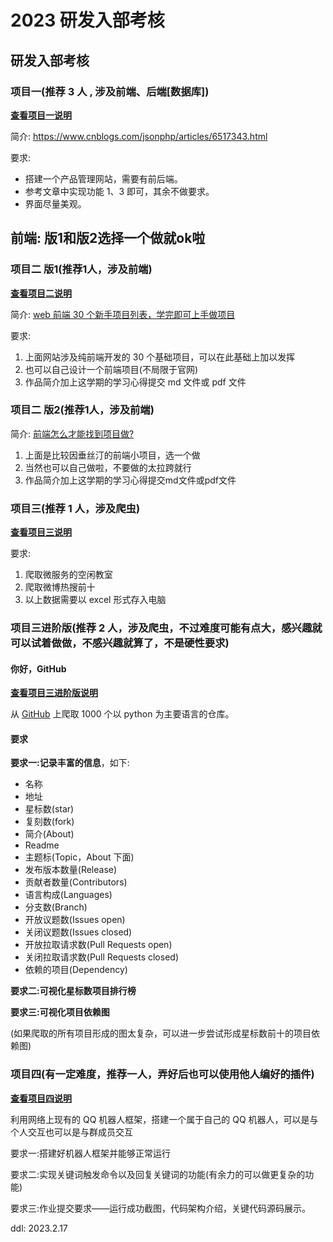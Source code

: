 # 2023 研发入部考核

## 研发入部考核

### 项目一(推荐 3 人 , 涉及前端、后端[数据库])

**[查看项目一说明](https://github.com/dongguaguaguagua/FlyClubTest/blob/main/project1/Project1Doc.md)**

简介: https://www.cnblogs.com/jsonphp/articles/6517343.html

要求:

- 搭建一个产品管理网站，需要有前后端。
- 参考文章中实现功能 1、3 即可，其余不做要求。
- 界面尽量美观。

## 前端: 版1和版2选择一个做就ok啦

### 项目二 版1(推荐1人，涉及前端)

**[查看项目二说明](https://github.com/dongguaguaguagua/FlyClubTest/blob/main/project2/Project2Doc.md)**

简介: [web 前端 30 个新手项目列表，学完即可上手做项目](https://zhuanlan.zhihu.com/p/100250058)

要求:

1. 上面网站涉及纯前端开发的 30 个基础项目，可以在此基础上加以发挥
2. 也可以自己设计一个前端项目(不局限于官网)
3. 作品简介加上这学期的学习心得提交 md 文件或 pdf 文件

### 项目二 版2(推荐1人，涉及前端)

简介: [前端怎么才能找到项目做?](https://www.zhihu.com/question/392328321)

1. 上面是比较因垂丝汀的前端小项目，选一个做
2. 当然也可以自己做啦，不要做的太拉跨就行
3. 作品简介加上这学期的学习心得提交md文件或pdf文件

### 项目三(推荐 1 人，涉及爬虫)

**[查看项目三说明](https://github.com/dongguaguaguagua/FlyClubTest/blob/main/project3/Project3Doc.md)**

要求:

1. 爬取微服务的空闲教室
2. 爬取微博热搜前十
3. 以上数据需要以 excel 形式存入电脑

### 项目三进阶版(推荐 2 人，涉及爬虫，不过难度可能有点大，感兴趣就可以试着做做，不感兴趣就算了，不是硬性要求)

#### 你好，GitHub

**[查看项目三进阶版说明](https://github.com/dongguaguaguagua/FlyClubTest/blob/main/project3Advanced/Project3AdvancedDoc.md)**

从 [GitHub](https://github.com) 上爬取 1000 个以 python 为主要语言的仓库。

#### 要求

**要求一:记录丰富的信息**，如下:

- 名称
- 地址
- 星标数(star)
- 复刻数(fork)
- 简介(About)
- Readme
- 主题标(Topic，About 下面)
- 发布版本数量(Release)
- 贡献者数量(Contributors)
- 语言构成(Languages)
- 分支数(Branch)
- 开放议题数(Issues open)
- 关闭议题数(Issues closed)
- 开放拉取请求数(Pull Requests open)
- 关闭拉取请求数(Pull Requests closed)
- 依赖的项目(Dependency)

**要求二:可视化星标数项目排行榜**

**要求三:可视化项目依赖图**

(如果爬取的所有项目形成的图太复杂，可以进一步尝试形成星标数前十的项目依赖图)

### 项目四(有一定难度，推荐一人，弄好后也可以使用他人编好的插件)

**[查看项目四说明](https://github.com/dongguaguaguagua/FlyClubTest/blob/main/project4/Project4Doc.md)**

利用网络上现有的 QQ 机器人框架，搭建一个属于自己的 QQ 机器人，可以是与个人交互也可以是与群成员交互

要求一:搭建好机器人框架并能够正常运行

要求二:实现关键词触发命令以及回复关键词的功能(有余力的可以做更复杂的功能)

要求三:作业提交要求——运行成功截图，代码架构介绍，关键代码源码展示。

ddl: 2023.2.17
